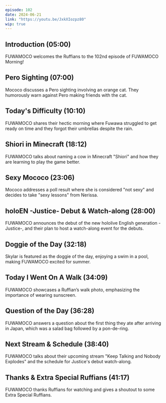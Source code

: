 ```yaml
---
episode: 102
date: 2024-06-21
link: "https://youtu.be/JxkXIozpz80"
wip: true
---
```


## Introduction (05:00)

FUWAMOCO welcomes the Ruffians to the 102nd episode of FUWAMOCO Morning!

## Pero Sighting (07:00)

Mococo discusses a Pero sighting involving an orange cat. They humorously warn against Pero making friends with the cat.

## Today's Difficulty (10:10)

FUWAMOCO shares their hectic morning where Fuwawa struggled to get ready on time and they forgot their umbrellas despite the rain.

## Shiori in Minecraft (18:12)

FUWAMOCO talks about naming a cow in Minecraft "Shiori" and how they are learning to play the game better.

## Sexy Mococo (23:06)

Mococo addresses a poll result where she is considered "not sexy" and decides to take "sexy lessons" from Nerissa.

## holoEN -Justice- Debut & Watch-along (28:00)

FUWAMOCO announces the debut of the new hololive English generation -Justice-, and their plan to host a watch-along event for the debuts.

## Doggie of the Day (32:18)

Skylar is featured as the doggie of the day, enjoying a swim in a pool, making FUWAMOCO excited for summer.

## Today I Went On A Walk (34:09)

FUWAMOCO showcases a Ruffian’s walk photo, emphasizing the importance of wearing sunscreen.

## Question of the Day (36:28)

FUWAMOCO answers a question about the first thing they ate after arriving in Japan, which was a salad bag followed by a pon-de-ring.

## Next Stream & Schedule (38:40)

FUWAMOCO talks about their upcoming stream "Keep Talking and Nobody Explodes" and the schedule for Justice's debut watch-along.

## Thanks & Extra Special Ruffians (41:17)

FUWAMOCO thanks Ruffians for watching and gives a shoutout to some Extra Special Ruffians.
